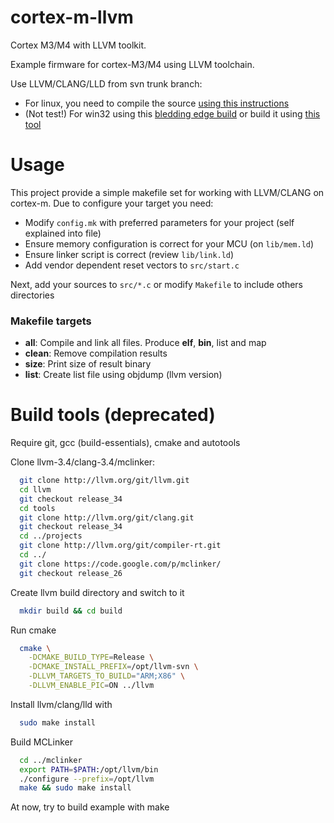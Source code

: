 # cortex-m-llvm

Cortex M3/M4 with LLVM toolkit.

Example firmware for cortex-M3/M4 using LLVM toolchain.

Use LLVM/CLANG/LLD from svn trunk branch:

 - For linux, you need to compile the source [using this instructions](http://clang.llvm.org/get_started.html)
 - (Not test!) For win32 using this [bledding edge build](https://sourceforge.net/projects/clangonwin/) or build it using [this tool](http://clangbuilder.net/)

# Usage

This project provide a simple makefile set for working with LLVM/CLANG on cortex-m.
Due to configure your target you need:

 - Modify `config.mk` with preferred parameters for your project (self explained into file)
 - Ensure memory configuration is correct for your MCU (on `lib/mem.ld`)
 - Ensure linker script is correct (review `lib/link.ld`)
 - Add vendor dependent reset vectors to `src/start.c`

Next, add your sources to `src/*.c` or modify `Makefile` to include others directories

### Makefile targets
  - **all**: Compile and link all files. Produce **elf**, **bin**, list and map
  - **clean**: Remove compilation results
  - **size**: Print size of result binary
  - **list**: Create list file using objdump (llvm version)

# Build tools (deprecated)

Require git, gcc (build-essentials), cmake and autotools

Clone llvm-3.4/clang-3.4/mclinker:

```bash
  git clone http://llvm.org/git/llvm.git
  cd llvm
  git checkout release_34
  cd tools
  git clone http://llvm.org/git/clang.git
  git checkout release_34
  cd ../projects
  git clone http://llvm.org/git/compiler-rt.git
  cd ../
  git clone https://code.google.com/p/mclinker/
  git checkout release_26
```

Create llvm build directory and switch to it

```bash
  mkdir build && cd build
```

Run cmake

```bash
  cmake \
    -DCMAKE_BUILD_TYPE=Release \
    -DCMAKE_INSTALL_PREFIX=/opt/llvm-svn \
    -DLLVM_TARGETS_TO_BUILD="ARM;X86" \
    -DLLVM_ENABLE_PIC=ON ../llvm
```

Install llvm/clang/lld with

```bash
  sudo make install
```

Build MCLinker

```bash
  cd ../mclinker
  export PATH=$PATH:/opt/llvm/bin
  ./configure --prefix=/opt/llvm
  make && sudo make install
```

At now, try to build example with make
